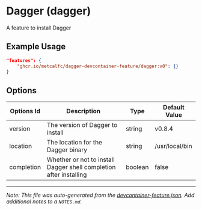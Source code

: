 
# Dagger (dagger)

A feature to install Dagger

## Example Usage

```json
"features": {
    "ghcr.io/metcalfc/dagger-devcontainer-feature/dagger:v0": {}
}
```

## Options

| Options Id | Description | Type | Default Value |
|-----|-----|-----|-----|
| version | The version of Dagger to install | string | v0.8.4 |
| location | The location for the Dagger binary | string | /usr/local/bin |
| completion | Whether or not to install Dagger shell completion after installing | boolean | false |



---

_Note: This file was auto-generated from the [devcontainer-feature.json](https://github.com/metcalfc/dagger-devcontainer-feature/blob/main/src/dagger/devcontainer-feature.json).  Add additional notes to a `NOTES.md`._
